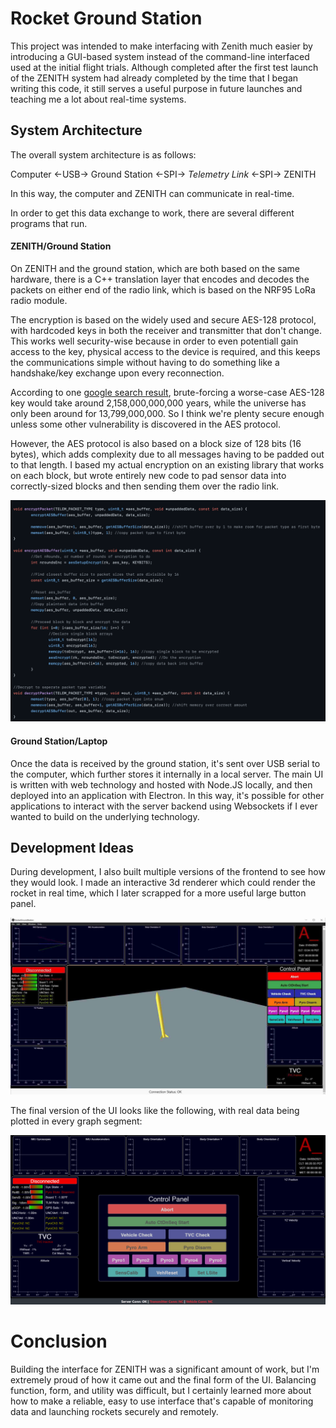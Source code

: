 # Rocket Ground Station

This project was intended to make interfacing with Zenith much easier by introducing a GUI-based system instead of the command-line interfaced used at the initial flight trials. Although completed after the first test launch of the ZENITH system had already completed by the time that I began writing this code, it still serves a useful purpose in future launches and teaching me a lot about real-time systems.

## System Architecture

The overall system architecture is as follows:

Computer <-USB-> Ground Station <-SPI-> _Telemetry Link_ <-SPI-> ZENITH

In this way, the computer and ZENITH can communicate in real-time.

In order to get this data exchange to work, there are several different programs that run.

#### ZENITH/Ground Station

On ZENITH and the ground station, which are both based on the same hardware, there is a C++ translation layer that encodes and decodes the packets on either end of the radio link, which is based on the NRF95 LoRa radio module.

The encryption is based on the widely used and secure AES-128 protocol, with hardcoded keys in both the receiver and transmitter that don't change. This works well security-wise because in order to even potentiall gain access to the key, physical access to the device is required, and this keeps the communications simple without having to do something like a handshake/key exchange upon every reconnection.

According to one [google search result](https://crypto.stackexchange.com/questions/48667/how-long-would-it-take-to-brute-force-an-aes-128-key), brute-forcing a worse-case AES-128 key would take around 2,158,000,000,000 years, while the universe has only been around for 13,799,000,000. So I think we're plenty secure enough unless some other vulnerability is discovered in the AES protocol.

However, the AES protocol is also based on a block size of 128 bits (16 bytes), which adds complexity due to all messages having to be padded out to that length. I based my actual encryption on an existing library that works on each block, but wrote entirely new code to pad sensor data into correctly-sized blocks and then sending them over the radio link.

![AES-128 encryption code](encryptDecrypt.png)

#### Ground Station/Laptop

Once the data is received by the ground station, it's sent over USB serial to the computer, which further stores it internally in a local server. The main UI is written with web technology and hosted with Node.JS locally, and then deployed into an application with Electron. In this way, it's possible for other applications to interact with the server backend using Websockets if I ever wanted to build on the underlying technology.

## Development Ideas

During development, I also built multiple versions of the frontend to see how they would look. I made an interactive 3d renderer which could render the rocket in real time, which I later scrapped for a more useful large button panel.

![Interface with 3D rendering](interface_3d.jpg)

The final version of the UI looks like the following, with real data being plotted in every graph segment:

![Final interface](interface.png)

# Conclusion

Building the interface for ZENITH was a significant amount of work, but I'm extremely proud of how it came out and the final form of the UI. Balancing function, form, and utility was difficult, but I certainly learned more about how to make a reliable, easy to use interface that's capable of monitoring data and launching rockets securely and remotely.